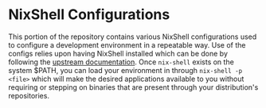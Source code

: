 # NixShell Configurations

This portion of the repository contains various NixShell configurations used to
configure a development environment in a repeatable way. Use of the configs
relies upon having NixShell installed which can be done by following the
[upstream documentation](https://nixos.org/download). Once `nix-shell` exists on
the system $PATH, you can load your environment in through `nix-shell -p <file>`
which will make the desired applications available to you without requiring or
stepping on binaries that are present through your distribution's repositories.
